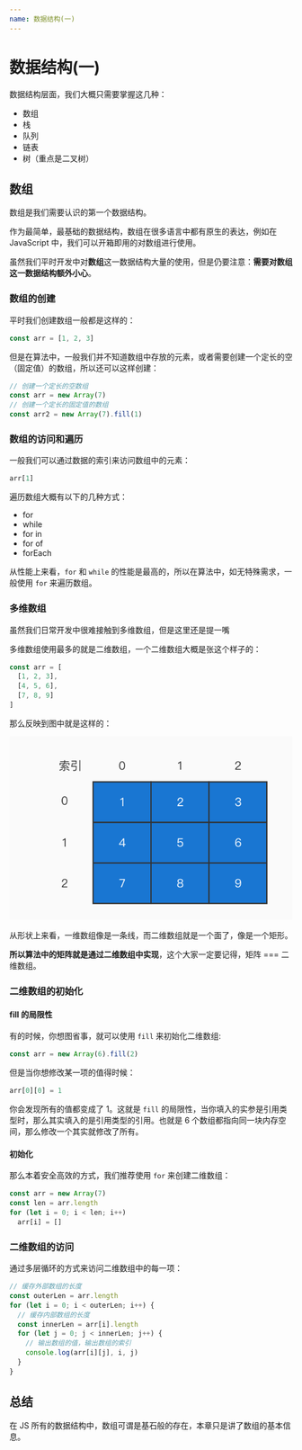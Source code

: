 ```yaml
---
name: 数据结构(一)
---
```


# 数据结构(一)

数据结构层面，我们大概只需要掌握这几种：

- 数组
- 栈
- 队列
- 链表
- 树（重点是二叉树）

## 数组

数组是我们需要认识的第一个数据结构。

作为最简单，最基础的数据结构，数组在很多语言中都有原生的表达，例如在 JavaScript 中，我们可以开箱即用的对数组进行使用。

虽然我们平时开发中对**数组**这一数据结构大量的使用，但是仍要注意：**需要对数组这一数据结构额外小心**。

### 数组的创建

平时我们创建数组一般都是这样的：

```js
const arr = [1, 2, 3]
```

但是在算法中，一般我们并不知道数组中存放的元素，或者需要创建一个定长的空（固定值）的数组，所以还可以这样创建：

```js
// 创建一个定长的空数组
const arr = new Array(7)
// 创建一个定长的固定值的数组
const arr2 = new Array(7).fill(1)
```

### 数组的访问和遍历

一般我们可以通过数据的索引来访问数组中的元素：

```js
arr[1]
```

遍历数组大概有以下的几种方式：

- for
- while
- for in
- for of
- forEach

从性能上来看，`for` 和 `while` 的性能是最高的，所以在算法中，如无特殊需求，一般使用 `for` 来遍历数组。

### 多维数组

虽然我们日常开发中很难接触到多维数组，但是这里还是提一嘴

多维数组使用最多的就是二维数组，一个二维数组大概是张这个样子的：

```js
const arr = [
  [1, 2, 3],
  [4, 5, 6],
  [7, 8, 9]
]
```

那么反映到图中就是这样的：

![dimensional-array](../images/dimensional-array.jpeg)

从形状上来看，一维数组像是一条线，而二维数组就是一个面了，像是一个矩形。

**所以算法中的矩阵就是通过二维数组中实现**，这个大家一定要记得，矩阵 === 二维数组。

### 二维数组的初始化

#### fill 的局限性

有的时候，你想图省事，就可以使用 `fill` 来初始化二维数组:

```js
const arr = new Array(6).fill(2)
```

但是当你想修改某一项的值得时候：

```js
arr[0][0] = 1
```

你会发现所有的值都变成了 1。这就是 `fill` 的局限性，当你填入的实参是引用类型时，那么其实填入的是引用类型的引用。也就是 6 个数组都指向同一块内存空间，那么修改一个其实就修改了所有。

#### 初始化

那么本着安全高效的方式，我们推荐使用 `for` 来创建二维数组：

```js
const arr = new Array(7)
const len = arr.length
for (let i = 0; i < len; i++)
  arr[i] = []
```

### 二维数组的访问

通过多层循环的方式来访问二维数组中的每一项：

```js
// 缓存外部数组的长度
const outerLen = arr.length
for (let i = 0; i < outerLen; i++) {
  // 缓存内部数组的长度
  const innerLen = arr[i].length
  for (let j = 0; j < innerLen; j++) {
    // 输出数组的值，输出数组的索引
    console.log(arr[i][j], i, j)
  }
}
```

## 总结

在 JS 所有的数据结构中，数组可谓是基石般的存在，本章只是讲了数组的基本信息。
